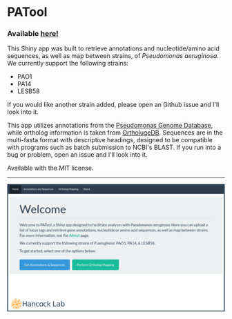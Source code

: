 # PATool

### Available [here!](https://travis-m-blimkie.shinyapps.io/PATool/)  


This Shiny app was built to retrieve annotations and nucleotide/amino acid
sequences, as well as map between strains, of *Pseudomonas aeruginosa.* We
currently support the following strains:

* PAO1
* PA14
* LESB58

If you would like another strain added, please open an Github issue and I'll
look into it.  

This app utilizes annotations from the [Pseudomonas Genome
Database](http://pseudomonas.com/), while ortholog information is taken from
[OrtholugeDB](http://pseudoluge.pseudomonas.com/). Sequences are in the
multi-fasta format with descriptive headings, designed to be compatible with
programs such as batch submission to NCBI's BLAST. If you run into a bug or
problem, open an issue and I'll look into it.

Available with the MIT license. 

***

![](www/PATool_landingPage.svg)
